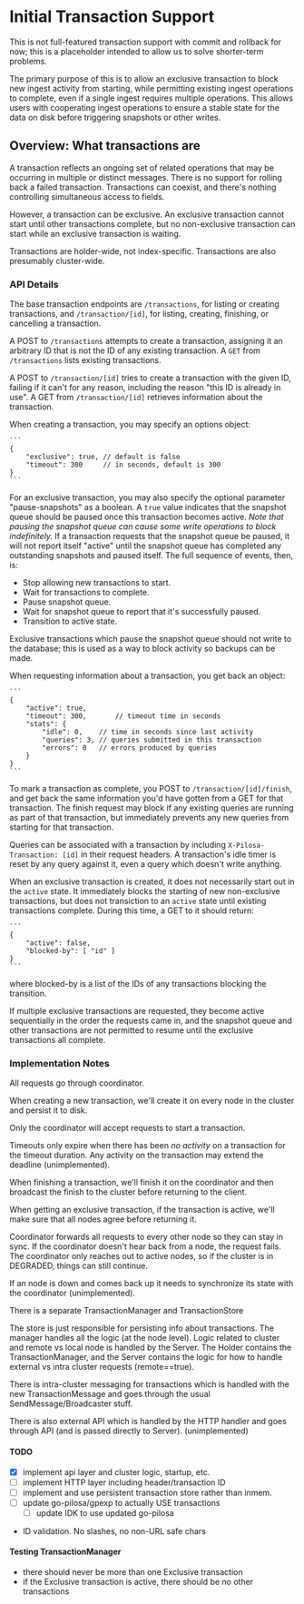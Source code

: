 # Initial Transaction Support

This is not full-featured transaction support with commit and rollback
for now; this is a placeholder intended to allow us to solve shorter-term
problems.

The primary purpose of this is to allow an exclusive transaction to
block new ingest activity from starting, while permitting existing ingest
operations to complete, even if a single ingest requires multiple operations.
This allows users with cooperating ingest operations to ensure a stable state
for the data on disk before triggering snapshots or other writes.

## Overview: What transactions are

A transaction reflects an ongoing set of related operations that may be
occurring in multiple or distinct messages. There is no support for
rolling back a failed transaction. Transactions can coexist, and there's
nothing controlling simultaneous access to fields.

However, a transaction can be exclusive. An exclusive transaction cannot
start until other transactions complete, but no non-exclusive transaction
can start while an exclusive transaction is waiting.

Transactions are holder-wide, not index-specific. Transactions are also
presumably cluster-wide.

### API Details

The base transaction endpoints are `/transactions`, for listing or creating
transactions, and `/transaction/[id]`, for listing, creating, finishing, or
cancelling a transaction.

A POST to `/transactions` attempts to create a transaction, assigning it an
arbitrary ID that is not the ID of any existing transaction. A `GET` from
`/transactions` lists existing transactions.

A POST to `/transaction/[id]` tries to create a transaction with the given
ID, failing if it can't for any reason, including the reason "this ID is
already in use". A GET from `/transaction/[id]` retrieves information about
the transaction.

When creating a transaction, you may specify an options object:

	```
	{
		"exclusive": true, // default is false
		"timeout": 300     // in seconds, default is 300
	}
	```

For an exclusive transaction, you may also specify the optional parameter
"pause-snapshots" as a boolean. A `true` value indicates that the snapshot
queue should be paused once this transaction becomes active. *Note that pausing
the snapshot queue can cause some write operations to block indefinitely.*
If a transaction requests that the snapshot queue be paused, it will not
report itself "active" until the snapshot queue has completed any outstanding
snapshots and paused itself. The full sequence of events, then, is:

* Stop allowing new transactions to start.
* Wait for transactions to complete.
* Pause snapshot queue.
* Wait for snapshot queue to report that it's successfully paused.
* Transition to active state.

Exclusive transactions which pause the snapshot queue should not write to
the database; this is used as a way to block activity so backups can be made.

When requesting information about a transaction, you get back an object:

	```
	{
		"active": true,
		"timeout": 300,       // timeout time in seconds
		"stats": {
			"idle": 0,    // time in seconds since last activity
			"queries": 3, // queries submitted in this transaction
			"errors": 0   // errors produced by queries
		}
	}
	```

To mark a transaction as complete, you POST to `/transaction/[id]/finish`, and
get back the same information you'd have gotten from a GET for that transaction.
The finish request may block if any existing queries are running as part of
that transaction, but immediately prevents any new queries from starting for
that transaction.

Queries can be associated with a transaction by including
`X-Pilosa-Transaction: [id]` in their request headers. A transaction's idle
timer is reset by any query against it, even a query which doesn't write
anything.

When an exclusive transaction is created, it does not necessarily start out
in the `active` state. It immediately blocks the starting of new non-exclusive
transactions, but does not transiction to an `active` state until existing
transactions complete. During this time, a GET to it should return:

	```
	{
		"active": false,
		"blocked-by": [ "id" ]
	}
	```

where blocked-by is a list of the IDs of any transactions blocking the
transition.

If multiple exclusive transactions are requested, they become active
sequentially in the order the requests came in, and the snapshot queue and
other transactions are not permitted to resume until the exclusive transactions
all complete.



### Implementation Notes

All requests go through coordinator.

When creating a new transaction, we'll create it on every node in the
cluster and persist it to disk.

Only the coordinator will accept requests to start a transaction.

Timeouts only expire when there has been *no activity* on a transaction for the timeout duration. 
Any activity on the transaction may extend the deadline (unimplemented).

When finishing a transaction, we'll finish it on the coordinator and
then broadcast the finish to the cluster before returning to the
client.

When getting an exclusive transaction, if the transaction is active,
we'll make sure that all nodes agree before returning it.


Coordinator forwards all requests to every other node so they can stay
in sync. If the coordinator doesn't hear back from a node, the request
fails. The coordinator only reaches out to active nodes, so if the
cluster is in DEGRADED, things can still continue.

If an node is down and comes back up it needs to synchronize its state
with the coordinator (unimplemented).

There is a separate TransactionManager and TransactionStore

The store is just responsible for persisting info about
transactions. The manager handles all the logic (at the node level).
Logic related to cluster and remote vs local node is handled by the
Server. The Holder contains the TransactionManager, and the Server
contains the logic for how to handle external vs intra cluster
requests (remote==true).

There is intra-cluster messaging for transactions which is handled
with the new TransactionMessage and goes through the usual
SendMessage/Broadcaster stuff.

There is also external API which is handled by the HTTP handler and
goes through API (and is passed directly to Server). (unimplemented)


#### TODO

- [x] implement api layer and cluster logic, startup, etc. 
- [ ] implement HTTP layer including header/transaction ID
- [ ] implement and use persistent transaction store rather than inmem.
- [ ] update go-pilosa/gpexp to actually USE transactions
  - [ ] update IDK to use updated go-pilosa
  
- ID validation. No slashes, no non-URL safe chars

#### Testing TransactionManager
- there should never be more than one Exclusive transaction
- if the Exclusive transaction is active, there should be no other transactions


